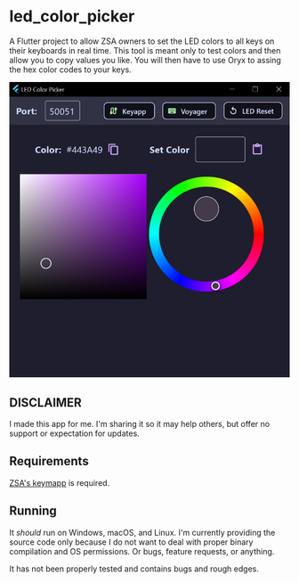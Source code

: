 # led_color_picker

A Flutter project to allow ZSA owners to set the LED colors to all keys on their keyboards in real time.  This tool is meant only to test colors and then allow you to copy values you like.  You will then have to use Oryx to assing the hex color codes to your keys.

![Screenshot](/docs/screenshot.png)

## DISCLAIMER

I made this app for me.  I'm sharing it so it may help others, but offer no support or expectation for updates.

## Requirements

[ZSA's keymapp](https://blog.zsa.io/keymapp/) is required.

## Running

It _should_ run on Windows, macOS, and Linux.  I'm currently providing the source code only because I do not want to deal with proper binary compilation and OS permissions.  Or bugs, feature requests, or anything.

It has not been properly tested and contains bugs and rough edges.